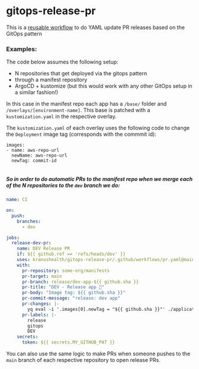 # gitops-release-pr

This is a [reusable workflow](https://docs.github.com/en/actions/learn-github-actions/reusing-workflows) to do YAML update PR releases based on the GitOps pattern

### Examples:

The code below assumes the following setup:

- N repositories that get deployed via the gitops pattern
- through a manifest repository 
- ArgoCD + kustomize (but this would work with any other GitOps setup in a similar fashion!)

In this case in the manifest repo each app has a `/base/` folder and `/overlays/[environment-name]`. This base is patched with a `kustomization.yaml` in the respective overlay.

The `kustomization.yaml` of each overlay uses the following code to change the `Deployment` image tag (corresponds with the commmit id):

```
images:
- name: aws-repo-url
  newName: aws-repo-url
  newTag: commit-id
  
```

#####  So in order to do automatic PRs to the manifest repo when we merge each of the N repositories to the `dev` branch we do:

```yaml
name: CI

on:
  push:
    branches:
      - dev

jobs:
  release-dev-pr:
    name: DEV Release PR
    if: ${{ github.ref == 'refs/heads/dev' }}
    uses: kranushealth/gitops-release-pr/.github/workflows/pr.yaml@main
    with:
      pr-repository: some-org/manifests
      pr-target: main
      pr-branch: release/dev-app-${{ github.sha }}
      pr-title: "DEV - Release app 🚀"
      pr-body: "Image tag: ${{ github.sha }}"
      pr-commit-message: "release: dev app"
      pr-changes: |-
        yq eval -i '.images[0].newTag = "${{ github.sha }}"' ./applications/app/overlays/dev/kustomization.yaml
      pr-labels: |-
        release
        gitops
        DEV
    secrets:
      token: ${{ secrets.MY_GITHUB_PAT }}
```

You can also use the same logic to make PRs when someone pushes to the `main` branch of each respective repository to open release PRs.

